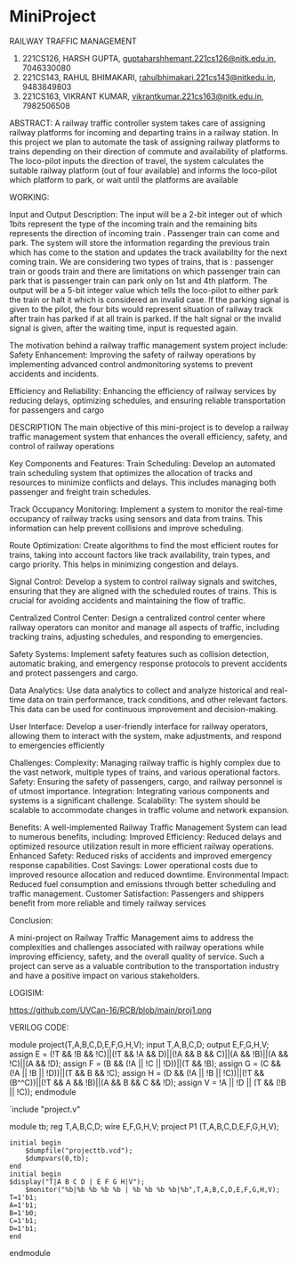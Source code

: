 # MiniProject

RAILWAY TRAFFIC MANAGEMENT

1. 221CS126, HARSH GUPTA, guptaharshhemant.221cs126@nitk.edu.in, 7046330080
2. 221CS143, RAHUL BHIMAKARI, rahulbhimakari.221cs143@nitkedu.in, 9483849803
3. 221CS163, VIKRANT KUMAR, vikrantkumar.221cs163@nitk.edu.in, 7982506508


ABSTRACT:
A railway traffic controller system takes care of assigning railway platforms for incoming 
and departing trains in a railway station. In this project we plan to automate the task of 
assigning railway platforms to trains depending on their direction of commute and 
availability of platforms. The loco-pilot inputs the direction of travel, the system calculates 
the suitable railway platform (out of four available) and informs the loco-pilot which 
platform to park, or wait until the platforms are available

WORKING:

Input and Output Description:
The input will be a 2-bit integer out of which 1bits represent the
type of the incoming train and the remaining bits represents the direction of incoming train .
Passenger train can come and park. The system will store the information regarding the 
previous train which has come to the station and updates the track availability for the next 
coming train. We are considering two types of trains, that is : passenger train or goods 
train and there are limitations on which passenger train can park that is passenger train
can park only on 1st and 4th platform.
The output will be a 5-bit integer value which tells the loco-pilot to either park the train or 
halt it which is considered an invalid case. If the parking signal is given to the pilot, the 
four bits would represent situation of railway track after train has parked if at all train is 
parked. If the halt signal or the invalid signal is given, after the waiting time, input is
requested again.

The motivation behind a railway traffic management system project include:
Safety Enhancement: Improving the safety of railway operations by implementing advanced control
andmonitoring systems to prevent accidents and incidents.

Efficiency and Reliability: Enhancing the efficiency of railway services by reducing delays, optimizing
schedules, and ensuring reliable transportation for passengers and cargo

DESCRIPTION
The main objective of this mini-project is to develop a railway traffic management system that 
enhances the overall efficiency, safety, and control of railway operations

Key Components and Features:
Train Scheduling: Develop an automated train scheduling system that optimizes the allocation of 
tracks and resources to minimize conflicts and delays. This includes managing both passenger and 
freight train schedules.

Track Occupancy Monitoring: Implement a system to monitor the real-time occupancy of railway 
tracks using sensors and data from trains. This information can help prevent collisions and improve 
scheduling.

Route Optimization: Create algorithms to find the most efficient routes for trains, taking into account 
factors like track availability, train types, and cargo priority. This helps in minimizing congestion and 
delays.

Signal Control: Develop a system to control railway signals and switches, ensuring that they are 
aligned with the scheduled routes of trains. This is crucial for avoiding accidents and maintaining the 
flow of traffic.

Centralized Control Center: Design a centralized control center where railway operators can monitor 
and manage all aspects of traffic, including tracking trains, adjusting schedules, and responding to 
emergencies.

Safety Systems: Implement safety features such as collision detection, automatic braking, and 
emergency response protocols to prevent accidents and protect passengers and cargo.

Data Analytics: Use data analytics to collect and analyze historical and real-time data on train 
performance, track conditions, and other relevant factors. This data can be used for continuous 
improvement and decision-making.

User Interface: Develop a user-friendly interface for railway operators, allowing them to interact with 
the system, make adjustments, and respond to emergencies efficiently

Challenges:
Complexity: Managing railway traffic is highly complex due to the vast network, multiple types of 
trains, and various operational factors.
Safety: Ensuring the safety of passengers, cargo, and railway personnel is of utmost importance.
Integration: Integrating various components and systems is a significant challenge.
Scalability: The system should be scalable to accommodate changes in traffic volume and network 
expansion.

Benefits:
A well-implemented Railway Traffic Management System can lead to numerous benefits, including:
Improved Efficiency: Reduced delays and optimized resource utilization result in more efficient 
railway operations.
Enhanced Safety: Reduced risks of accidents and improved emergency response capabilities.
Cost Savings: Lower operational costs due to improved resource allocation and reduced downtime.
Environmental Impact: Reduced fuel consumption and emissions through better scheduling and 
traffic management.
Customer Satisfaction: Passengers and shippers benefit from more reliable and timely railway 
services

Conclusion:

A mini-project on Railway Traffic Management aims to address the complexities and challenges 
associated with railway operations while improving efficiency, safety, and the overall quality of
service. Such a project can serve as a valuable contribution to the transportation industry and have a 
positive impact on various stakeholders.

LOGISIM:

https://github.com/UVCan-16/RCB/blob/main/proj1.png

VERILOG CODE:

module project(T,A,B,C,D,E,F,G,H,V);
    input T,A,B,C,D;
    output E,F,G,H,V;
    assign E = (!T && !B && !C)||(!T && !A && D)||(!A && B && C)||(A && !B)||(A && !C)||(A && !D);
    assign F = (B && (!A || !C || !D))||(T && !B);
    assign G = (C && (!A || !B || !D))||(T && B && !C);
    assign H = (D && (!A || !B || !C))||(!T && (B^^C))||(!T && A && !B)||(A && B && C && !D);
    assign V = !A || !D || (T && (!B || !C));
endmodule

`include "project.v"

module tb;
    reg T,A,B,C,D;
    wire E,F,G,H,V;
    project P1 (T,A,B,C,D,E,F,G,H,V);

    initial begin
        $dumpfile("projecttb.vcd");
        $dumpvars(0,tb);
    end
    initial begin
	$display("T|A B C D | E F G H|V");
        $monitor("%b|%b %b %b %b | %b %b %b %b|%b",T,A,B,C,D,E,F,G,H,V);
	T=1'b1;
	A=1'b1;
	B=1'b0;
	C=1'b1;
	D=1'b1;
    end 
endmodule




